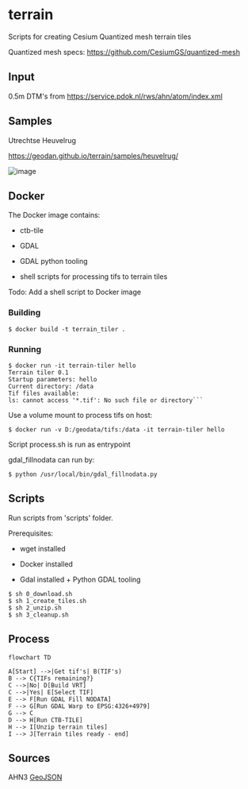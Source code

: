 # terrain

Scripts for creating Cesium Quantized mesh terrain tiles

Quantized mesh specs: https://github.com/CesiumGS/quantized-mesh

## Input

0.5m DTM's from https://service.pdok.nl/rws/ahn/atom/index.xml

## Samples

Utrechtse Heuvelrug

https://geodan.github.io/terrain/samples/heuvelrug/

![image](https://github.com/Geodan/terrain/assets/538812/ecbe4c78-1fcc-424a-a564-ca001a202d48)

## Docker

The Docker image contains:

- ctb-tile

- GDAL

- GDAL python tooling

- shell scripts for processing tifs to terrain tiles

Todo: Add a shell script to Docker image

### Building

```
$ docker build -t terrain_tiler .
```

### Running

```
$ docker run -it terrain-tiler hello
Terrain tiler 0.1
Startup parameters: hello
Current directory: /data
Tif files available:
ls: cannot access '*.tif': No such file or directory```
```

Use a volume mount to process tifs on host:

```
$ docker run -v D:/geodata/tifs:/data -it terrain-tiler hello
```

Script process.sh is run as entrypoint

gdal_fillnodata can run by:

```
$ python /usr/local/bin/gdal_fillnodata.py
```

## Scripts

Run scripts from 'scripts' folder. 

Prerequisites:

- wget installed

- Docker installed

- Gdal installed + Python GDAL tooling

```script
$ sh 0_download.sh
$ sh 1_create_tiles.sh
$ sh 2_unzip.sh
$ sh 3_cleanup.sh
```

## Process

```mermaid
flowchart TD

A[Start] -->|Get tif's| B(TIF's) 
B --> C{TIFs remaining?}
C -->|No| D[Build VRT]
C -->|Yes| E[Select TIF]
E --> F[Run GDAL Fill NODATA]
F --> G[Run GDAL Warp to EPSG:4326+4979]
G --> C
D --> H[Run CTB-TILE]
H --> I[Unzip terrain tiles]
I --> J[Terrain tiles ready - end]
```

## Sources

AHN3 [GeoJSON](https://services.arcgis.com/nSZVuSZjHpEZZbRo/arcgis/rest/services/Kaartbladen_AHN3/FeatureServer/0/query?where=1%3D1&objectIds=&time=&geometry=&geometryType=esriGeometryEnvelope&inSR=&spatialRel=esriSpatialRelIntersects&resultType=none&distance=0.0&units=esriSRUnit_Meter&relationParam=&returnGeodetic=false&outFields=*&returnGeometry=true&returnCentroid=false&featureEncoding=esriDefault&multipatchOption=xyFootprint&maxAllowableOffset=&geometryPrecision=&outSR=&defaultSR=&datumTransformation=&applyVCSProjection=false&returnIdsOnly=false&returnUniqueIdsOnly=false&returnCountOnly=false&returnExtentOnly=false&returnQueryGeometry=false&returnDistinctValues=false&cacheHint=false&orderByFields=&groupByFieldsForStatistics=&outStatistics=&having=&resultOffset=&resultRecordCount=&returnZ=false&returnM=false&returnExceededLimitFeatures=true&quantizationParameters=&sqlFormat=none&f=pgeojson&token=)


